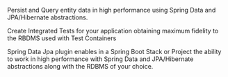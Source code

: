 Persist and Query entity data in high performance using Spring Data and JPA/Hibernate abstractions.

Create Integrated Tests for your application obtaining maximum fidelity to the RBDMS used with Test Containers

Spring Data Jpa plugin enables in a Spring Boot Stack or Project the ability to work in high performance with Spring Data and JPA/Hibernate abstractions along with the RDBMS of your choice.